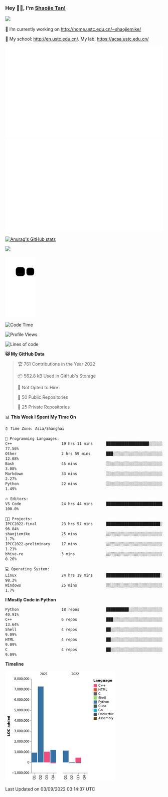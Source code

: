 

<!--
**Kirrito-k423/Kirrito-k423** is a ✨ _special_ ✨ repository because its `README.md` (this file) appears on your GitHub profile.

Here are some ideas to get you started:

- 🔭 I’m currently working on ...
- 🌱 I’m currently learning ...
- 👯 I’m looking to collaborate on ...
- 🤔 I’m looking for help with ...
- 💬 Ask me about ...
- 📫 How to reach me: ...
- 😄 Pronouns: ...
- ⚡ Fun fact: ...
-->
### Hey 👋🏽, I'm [Shaojie Tan!](http://home.ustc.edu.cn/~shaojiemike/about)

![](https://visitor-badge.glitch.me/badge?page_id=Kirrito-k423.Kirrito-k423)

🔭 I’m currently working on http://home.ustc.edu.cn/~shaojiemike/

👯 My school: http://en.ustc.edu.cn/. My lab: https://acsa.ustc.edu.cn/

![](https://github.com/Kirrito-k423/github-stats/blob/master/generated/overview.svg)
![](https://github.com/Kirrito-k423/github-stats/blob/master/generated/languages.svg)

[![Anurag's GitHub stats](https://github-readme-stats.vercel.app/api?username=Kirrito-k423&theme=flag-india&show_icons=true&hide=stars,prs,issues,contribs)](https://github.com/anuraghazra/github-readme-stats)

![](https://github-profile-summary-cards.vercel.app/api/cards/profile-details?username=Kirrito-k423&theme=vue)

![snake gif](https://github.com/Kirrito-k423/Kirrito-k423/blob/output/github-contribution-grid-snake.svg)

<!--START_SECTION:waka-->
![Code Time](http://img.shields.io/badge/Code%20Time-483%20hrs%2045%20mins-blue)

![Profile Views](http://img.shields.io/badge/Profile%20Views-0-blue)

![Lines of code](https://img.shields.io/badge/From%20Hello%20World%20I%27ve%20Written-12%20Million%20lines%20of%20code-blue)

**🐱 My GitHub Data** 

> 🏆 761 Contributions in the Year 2022
 > 
> 📦 562.8 kB Used in GitHub's Storage 
 > 
> 🚫 Not Opted to Hire
 > 
> 📜 50 Public Repositories 
 > 
> 🔑 25 Private Repositories  
 > 
📊 **This Week I Spent My Time On** 

```text
⌚︎ Time Zone: Asia/Shanghai

💬 Programming Languages: 
C++                      19 hrs 11 mins      ███████████████████░░░░░░   77.56% 
Other                    2 hrs 59 mins       ███░░░░░░░░░░░░░░░░░░░░░░   12.08% 
Bash                     45 mins             ░░░░░░░░░░░░░░░░░░░░░░░░░   3.08% 
Markdown                 33 mins             ░░░░░░░░░░░░░░░░░░░░░░░░░   2.27% 
Python                   22 mins             ░░░░░░░░░░░░░░░░░░░░░░░░░   1.49%

🔥 Editors: 
VS Code                  24 hrs 44 mins      █████████████████████████   100.0%

🐱‍💻 Projects: 
IPCC2022-final           23 hrs 57 mins      ████████████████████████░   96.84% 
shaojiemike              25 mins             ░░░░░░░░░░░░░░░░░░░░░░░░░   1.7% 
IPCC2022-preliminary     17 mins             ░░░░░░░░░░░░░░░░░░░░░░░░░   1.21% 
bhive-re                 3 mins              ░░░░░░░░░░░░░░░░░░░░░░░░░   0.26%

💻 Operating System: 
Linux                    24 hrs 19 mins      ████████████████████████░   98.3% 
Windows                  25 mins             ░░░░░░░░░░░░░░░░░░░░░░░░░   1.7%

```

**I Mostly Code in Python** 

```text
Python                   18 repos            ██████████░░░░░░░░░░░░░░░   40.91% 
C++                      6 repos             ███░░░░░░░░░░░░░░░░░░░░░░   13.64% 
Shell                    4 repos             ██░░░░░░░░░░░░░░░░░░░░░░░   9.09% 
HTML                     4 repos             ██░░░░░░░░░░░░░░░░░░░░░░░   9.09% 
C                        4 repos             ██░░░░░░░░░░░░░░░░░░░░░░░   9.09%

```


**Timeline**

![Chart not found](https://raw.githubusercontent.com/Kirrito-k423/Kirrito-k423/main/charts/bar_graph.png) 


 Last Updated on 03/09/2022 03:14:37 UTC
<!--END_SECTION:waka-->

